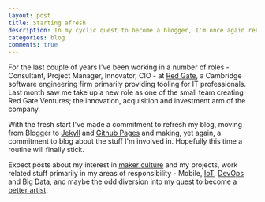 ```yaml
---
layout: post
title: Starting afresh
description: In my cyclic quest to become a blogger, I'm once again rebooting my blog ...
categories: blog
comments: true
---
```


For the last couple of years I've been working in a number of roles -
Consultant, Project Manager, Innovator, CIO - at
[Red Gate], a Cambridge software engineering firm primarily providing tooling for IT professionals.
Last month saw me take up a new role as one of the small team creating
Red Gate Ventures; the innovation, acquisition and investment arm of the
company.

With the fresh start I've made a commitment to refresh my blog, moving
from Blogger to [Jekyll] and [Github Pages] and making, yet again, a commitment to blog about
the stuff I'm involved in. Hopefully this time a routine will finally
stick.

Expect posts about my interest in [maker culture] and my projects, work
related stuff primarily in my areas of responsibility - Mobile, [IoT], [DevOps] and [Big
Data], and maybe the odd diversion into my quest to become a [better
artist][flickr].

[Red Gate]: http://www.red-gate.com/ 
[Jekyll]: http://jekyllrb.com/
[Github Pages]: http://pages.github.com/
[maker culture]: http://en.wikipedia.org/wiki/Maker_culture
[IoT]: http://en.wikipedia.org/wiki/Internet_of_things
[DevOps]: http://en.wikipedia.org/wiki/Devops
[Big Data]: http://en.wikipedia.org/wiki/Big_data
[flickr]: http://www.flickr.com/ennui2342
